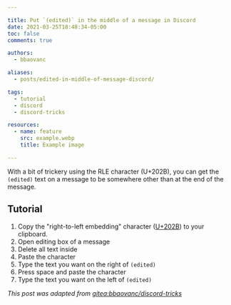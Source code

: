 ```yaml
---

title: Put `(edited)` in the middle of a message in Discord
date: 2021-03-25T18:48:34-05:00
toc: false
comments: true

authors:
  - bbaovanc

aliases:
  - posts/edited-in-middle-of-message-discord/

tags:
  - tutorial
  - discord
  - discord-tricks

resources:
  - name: feature
    src: example.webp
    title: Example image

---
```


With a bit of trickery using the RLE character (U+202B), you can get the
`(edited)` text on a message to be somewhere other than at the end of the
message.

<!--more-->

## Tutorial

1. Copy the "right-to-left embedding" character
   ([U+202B](https://unicode-explorer.com/c/202B)) to your clipboard.
2. Open editing box of a message
3. Delete all text inside
4. Paste the character
5. Type the text you want on the right of `(edited)`
6. Press space and paste the character
7. Type the text you want on the left of `(edited)`

*This post was adapted from [gitea:bbaovanc/discord-tricks][1]*

[1]: https://git.bbaovanc.com/bbaovanc/discord-tricks
